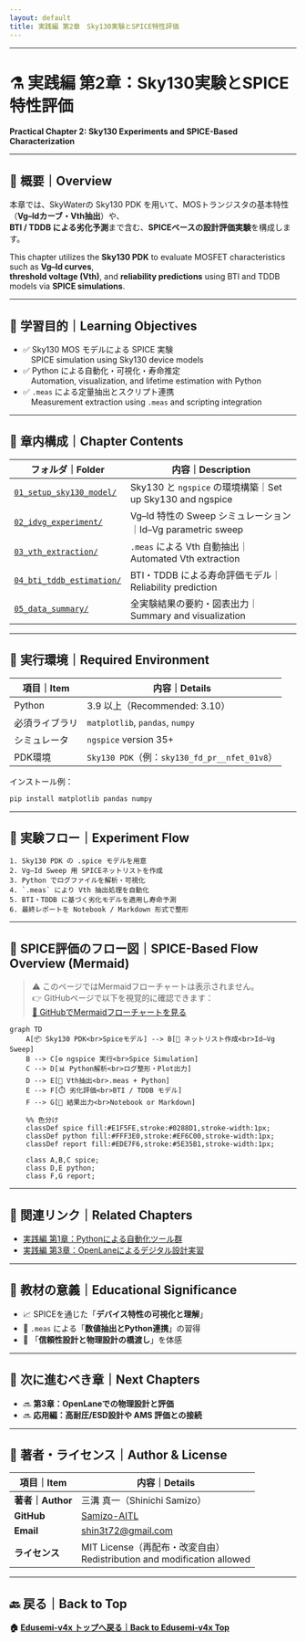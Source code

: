 ```yaml
---
layout: default
title: 実践編 第2章　Sky130実験とSPICE特性評価　
---
```


---

# ⚗️ 実践編 第2章：Sky130実験とSPICE特性評価  
**Practical Chapter 2: Sky130 Experiments and SPICE-Based Characterization**

---

## 📘 概要｜Overview

本章では、SkyWaterの Sky130 PDK を用いて、MOSトランジスタの基本特性（**Vg–Idカーブ・Vth抽出**）や、  
**BTI / TDDB による劣化予測**まで含む、**SPICEベースの設計評価実験**を構成します。  

This chapter utilizes the **Sky130 PDK** to evaluate MOSFET characteristics such as **Vg–Id curves**,  
**threshold voltage (Vth)**, and **reliability predictions** using BTI and TDDB models via **SPICE simulations**.

---

## 🎯 学習目的｜Learning Objectives

- ✅ Sky130 MOS モデルによる SPICE 実験  
 SPICE simulation using Sky130 device models  
- ✅ Python による自動化・可視化・寿命推定  
 Automation, visualization, and lifetime estimation with Python  
- ✅ `.meas` による定量抽出とスクリプト連携  
 Measurement extraction using `.meas` and scripting integration  

---

## 📁 章内構成｜Chapter Contents

| フォルダ｜Folder | 内容｜Description |
|------------------|----------------------------------------------------------|
| [`01_setup_sky130_model/`](01_setup_sky130_model/README.md) | Sky130 と `ngspice` の環境構築｜Set up Sky130 and ngspice |
| [`02_idvg_experiment/`](02_idvg_experiment/README.md) | Vg–Id 特性の Sweep シミュレーション｜Id–Vg parametric sweep |
| [`03_vth_extraction/`](03_vth_extraction/README.md) | `.meas` による Vth 自動抽出｜Automated Vth extraction |
| [`04_bti_tddb_estimation/`](04_bti_tddb_estimation/README.md) | BTI・TDDB による寿命評価モデル｜Reliability prediction |
| [`05_data_summary/`](05_data_summary/README.md) | 全実験結果の要約・図表出力｜Summary and visualization |

---

## 🔧 実行環境｜Required Environment

| 項目｜Item | 内容｜Details |
|--------|----------------------------------------------------|
| Python | 3.9 以上（Recommended: 3.10） |
| 必須ライブラリ | `matplotlib`, `pandas`, `numpy` |
| シミュレータ | `ngspice` version 35+ |
| PDK環境 | `Sky130 PDK`（例：`sky130_fd_pr__nfet_01v8`） |

インストール例：

```bash
pip install matplotlib pandas numpy
```

---

## 🔁 実験フロー｜Experiment Flow

```text
1. Sky130 PDK の .spice モデルを用意
2. Vg–Id Sweep 用 SPICEネットリストを作成
3. Python でログファイルを解析・可視化
4. `.meas` により Vth 抽出処理を自動化
5. BTI・TDDB に基づく劣化モデルを適用し寿命予測
6. 最終レポートを Notebook / Markdown 形式で整形
```

---

## 🔬 SPICE評価のフロー図｜SPICE-Based Flow Overview (Mermaid)

> ⚠️ このページではMermaidフローチャートは表示されません。  
> 👉 GitHubページで以下を視覚的に確認できます：  
> [📎 GitHubでMermaidフローチャートを見る](https://github.com/Samizo-AITL/Edusemi-v4x/blob/main/e_chapter2_sky130_experiments/README.md)

```mermaid
graph TD
    A[📦 Sky130 PDK<br>Spiceモデル] --> B[📄 ネットリスト作成<br>Id–Vg Sweep]
    B --> C[⚙️ ngspice 実行<br>Spice Simulation]
    C --> D[📊 Python解析<br>ログ整形・Plot出力]
    D --> E[📏 Vth抽出<br>.meas + Python]
    E --> F[⏱️ 劣化評価<br>BTI / TDDB モデル]
    F --> G[📝 結果出力<br>Notebook or Markdown]

    %% 色分け
    classDef spice fill:#E1F5FE,stroke:#0288D1,stroke-width:1px;
    classDef python fill:#FFF3E0,stroke:#EF6C00,stroke-width:1px;
    classDef report fill:#EDE7F6,stroke:#5E35B1,stroke-width:1px;

    class A,B,C spice;
    class D,E python;
    class F,G report;
```

---

## 🔗 関連リンク｜Related Chapters

- [実践編 第1章：Pythonによる自動化ツール群](../e_chapter1_python_automation_tools/README.md)  
- [実践編 第3章：OpenLaneによるデジタル設計実習](../e_chapter3_openlane_practice/README.md)  

---

## 📌 教材の意義｜Educational Significance

- 📈 SPICEを通じた「**デバイス特性の可視化と理解**」  
- 🧪 `.meas` による「**数値抽出とPython連携**」の習得  
- 🔄 「**信頼性設計と物理設計の橋渡し**」を体感  

---

## 🧭 次に進むべき章｜Next Chapters

- 🔜 **第3章：OpenLaneでの物理設計と評価**
- 🔜 **応用編：高耐圧/ESD設計や AMS 評価との接続**

---

## 👤 著者・ライセンス｜Author & License

| 項目｜Item | 内容｜Details |
|----------|------------------------------|
| **著者｜Author** | 三溝 真一（Shinichi Samizo） |
| **GitHub** | [Samizo-AITL](https://github.com/Samizo-AITL) |
| **Email** | [shin3t72@gmail.com](mailto:shin3t72@gmail.com) |
| **ライセンス** | MIT License（再配布・改変自由）<br>Redistribution and modification allowed |

---

## 🔙 戻る｜Back to Top  
**🏠 [Edusemi-v4x トップへ戻る｜Back to Edusemi-v4x Top](../README.md)**
